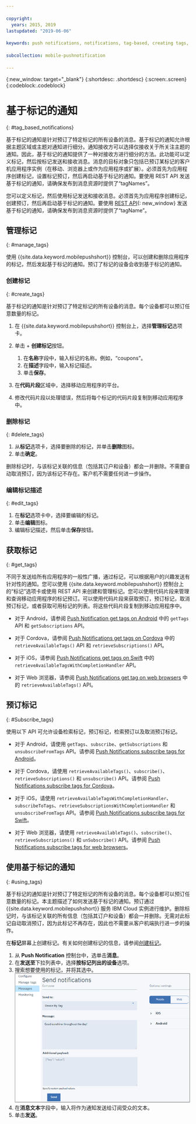 ```yaml
---

copyright:
  years: 2015, 2019
lastupdated: "2019-06-06"

keywords: push notifications, notifications, tag-based, creating tags, managing tags, get tag, subscribe tag

subcollection: mobile-pushnotification

---
```


{:new_window: target="_blank"}
{:shortdesc: .shortdesc}
{:screen:.screen}
{:codeblock:.codeblock}

# 基于标记的通知
{: #tag_based_notifications}

基于标记的通知是针对预订了特定标记的所有设备的消息。基于标记的通知允许根据主题区域或主题对通知进行细分。通知接收方可以选择仅接收关于所关注主题的通知。因此，基于标记的通知提供了一种对接收方进行细分的方法。此功能可以定义标记，然后按标记发送和接收消息。消息的目标对象只包括已预订某标记的客户机应用程序实例（在移动、浏览器上或作为应用程序或扩展）。必须首先为应用程序创建标记，设置标记预订，然后再启动基于标记的通知。要使用 REST API 发送基于标记的通知，请确保发布到消息资源时提供了“tagNames”。

您可以定义标记，然后使用标记发送和接收消息。必须首先为应用程序创建标记，创建预订，然后再启动基于标记的通知。要使用 [REST API](https://eu-gb.imfpush.cloud.ibm.com/imfpush/){: new_window} 发送基于标记的通知，请确保发布到消息资源时提供了“tagName”。


## 管理标记
{: #manage_tags}

使用 {{site.data.keyword.mobilepushshort}} 控制台，可以创建和删除应用程序的标记，然后发起基于标记的通知。预订了标记的设备会收到基于标记的通知。


### 创建标记
{: #create_tags}

基于标记的通知是针对预订了特定标记的所有设备的消息。每个设备都可以预订任意数量的标记。 

1. 在 {{site.data.keyword.mobilepushshort}} 控制台上，选择**管理标记**选项卡。
1. 单击 + **创建标记**按钮。   
   1. 在**名称**字段中，输入标记的名称。例如，“coupons”。
   1. 在**描述**字段中，输入标记描述。
   1. 单击**保存**。

1. 在**代码片段**区域中，选择移动应用程序的平台。
1. 修改代码片段以处理错误，然后将每个标记的代码片段复制到移动应用程序中。

### 删除标记
{: #delete_tags}

1. 从**标记**选项卡，选择要删除的标记，并单击**删除**图标。
1. 单击**确定**。

删除标记时，与该标记关联的信息（包括其订户和设备）都会一并删除。不需要自动取消预订，因为该标记不存在。客户机不需要任何进一步操作。

### 编辑标记描述
{: #edit_tags}

1. 在**标记**选项卡中，选择要编辑的标记。
1. 单击**编辑**图标。
1. 编辑标记描述，然后单击**保存**按钮。

## 获取标记
{: #get_tags}

不同于发送给所有应用程序的一般性广播，通过标记，可以根据用户的兴趣发送有针对性的通知。您可以使用 {{site.data.keyword.mobilepushshort}} 控制台上的“标记”选项卡或使用 REST API 来创建和管理标记。您可以使用代码片段来管理和查询移动应用程序的标记预订。可以使用代码片段来获取预订，预订标记，取消预订标记，或者获取可用标记的列表。将这些代码片段复制到移动应用程序中。


- 对于 Android，请参阅 [Push Notification get tags on Android](https://github.com/ibm-bluemix-mobile-services/bms-clientsdk-cordova-plugin-push/tree/Doc#ios-app) 中的 `getTags` API 和 `getSubscriptions` API。

- 对于 Cordova，请参阅 [Push Notifications get tags on Cordova](https://github.com/ibm-bluemix-mobile-services/bms-clientsdk-cordova-plugin-push/tree/Doc#push-notification-service-tags) 中的 `retrieveAvailableTags()` API 和 `retrieveSubscriptions()` API。

- 对于 iOS，请参阅 [Push Notifications get tags on Swift](https://github.com/ibm-bluemix-mobile-services/bms-clientsdk-swift-push/tree/Doc#retrieve-tags) 中的 `retrieveAvailableTagsWithCompletionHandler` API。

- 对于 Web 浏览器，请参阅 [Push Notifications get tag on web browsers](https://github.com/ibm-bluemix-mobile-services/bms-clientsdk-javascript-webpush/blob/Doc/README.md#push-notification-service-tags) 中的 `retrieveAvailableTags()` API。


## 预订标记
{: #Subscribe_tags}

使用以下 API 可允许设备检索标记，预订标记，检索预订以及取消预订标记。

- 对于 Android，请使用 `getTags`、`subscribe`、`getSubscriptions` 和 `unsubscribeFromTags` API。请参阅 [Push Notifications subscribe tags for Android](https://github.com/ibm-bluemix-mobile-services/bms-clientsdk-android-push/tree/Doc#push-notification-service-tags)。

- 对于 Cordova，请使用 `retrieveAvailableTags()`、`subscribe()`、`retrieveSubscriptions()` 和 `unsubscribe()` API。请参阅 [Push Notifications subscribe tags for Cordova](https://github.com/ibm-bluemix-mobile-services/bms-clientsdk-cordova-plugin-push/tree/Doc#push-notification-service-tags)。

- 对于 iOS，请使用 `retrieveAvailableTagsWithCompletionHandler`、`subscribeToTags`、`retrieveSubscriptionsWithCompletionHandler` 和 `unsubscribeFromTags` API。请参阅 [Push Notifications subscribe tags for Swift](https://github.com/ibm-bluemix-mobile-services/bms-clientsdk-swift-push/tree/Doc#push-notification-service-tags)。

- 对于 Web 浏览器，请使用 `retrieveAvailableTags()`、`subscribe()`、`retrieveSubscriptions()` 和 `unSubscribe()` API。请参阅 [Push Notifications subscribe tags for web browsers](https://github.com/ibm-bluemix-mobile-services/bms-clientsdk-javascript-webpush/blob/Doc/README.md#push-notification-service-tags)。

## 使用基于标记的通知
{: #using_tags}

基于标记的通知是针对预订了特定标记的所有设备的消息。每个设备都可以预订任意数量的标记。本主题描述了如何发送基于标记的通知。预订通过 {{site.data.keyword.mobilepushshort}} 服务 IBM Cloud 实例进行维护。删除标记时，与该标记关联的所有信息（包括其订户和设备）都会一并删除。无需对此标记自动取消预订，因为此标记不再存在，因此也不需要从客户机端执行进一步的操作。

在**标记**屏幕上创建标记。有关如何创建标记的信息，请参阅[创建标记](/docs/services/mobilepush?topic=mobile-pushnotification-tag_based_notifications#create_tags)。

1. 从 **Push Notification** 控制台中，选单击**消息**。
2. 在**发送至**下拉列表中，选择**按标记列出的设备**选项。
3. 搜索想要使用的标记，并将其选中。
![通知屏幕](images/tag_notification_new2.jpg "选择了“消息”导航选项的 Push Notifications 控制台，其中显示“发送通知”页面。“发送至”字段设置为“按标记列出的设备”。")
4. 在**消息文本**字段中，输入将作为通知发送给订阅受众的文本。
5. 单击**发送**。

